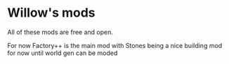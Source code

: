 # Willow's mods

All of these mods are free and open.

For now Factory++ is the main mod with Stones being a nice building mod for now until world gen can be moded